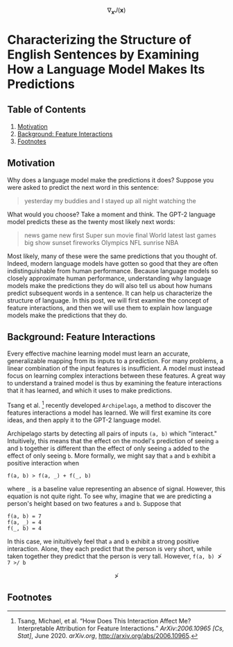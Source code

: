 $$ \nabla_\boldsymbol{x} J(\boldsymbol{x}) $$

# Characterizing the Structure of English Sentences by Examining How a Language Model Makes Its Predictions

## Table of Contents

1. [Motivation](#motivation)
2. [Background: Feature Interactions](#background-feature-interactions)
3. [Footnotes](#footnotes)

## Motivation

Why does a language model make the predictions it does? Suppose you were asked to predict the next word in this sentence:

> yesterday my buddies and I stayed up all night watching the

What would you choose? Take a moment and think. The GPT-2 language model predicts these as the twenty most likely next words:

> news game new first Super sun movie final World latest last games big show sunset fireworks Olympics NFL sunrise NBA

Most likely, many of these were the same predictions that you thought of. Indeed, modern language models have gotten so good that they are often indistinguishable from human performance. Because language models so closely approximate human performance, understanding why language models make the predictions they do will also tell us about how humans predict subsequent words in a sentence. It can help us characterize the structure of language. In this post, we will first examine the concept of feature interactions, and then we will use them to explain how language models make the predictions that they do.

## Background: Feature Interactions

Every effective machine learning model must learn an accurate, generalizable mapping from its inputs to a prediction. For many problems, a linear combination of the input features is insufficient. A model must instead focus on learning complex interactions between these features. A great way to understand a trained model is thus by examining the feature interactions that it has learned, and which it uses to make predictions.

Tsang et al. [^1] recently developed `Archipelago`, a method to discover the features interactions a model has learned. We will first examine its core ideas, and then apply it to the GPT-2 language model.

Archipelago starts by detecting all pairs of inputs `(a, b)` which "interact." Intuitively, this means that the effect on the model's prediction of seeing `a` and `b` together is different than the effect of only seeing `a` added to the effect of only seeing `b`. More formally, we might say that `a` and `b` exhibit a positive interaction when

    f(a, b) > f(a, _) + f(_, b)
 
 where `_` is a baseline value representing an absence of signal. However, this equation is not quite right. To see why, imagine that we are predicting a person's height based on two features `a` and `b`. Suppose that
 
    f(a, b) = 7
    f(a, _) = 4
    f(_, b) = 4
    
In this case, we inituitively feel that `a` and `b` exhibit a strong positive interaction. Alone, they each predict that the person is very short, while taken together they predict that the person is very tall. However, `f(a, b) `$\ngtr$` 7 >/ b`
    
$$
\ngtr
$$

## Footnotes

[^1]: Tsang, Michael, et al. “How Does This Interaction Affect Me? Interpretable Attribution for Feature Interactions.” *ArXiv:2006.10965 [Cs, Stat]*, June 2020. *arXiv.org*, http://arxiv.org/abs/2006.10965.
